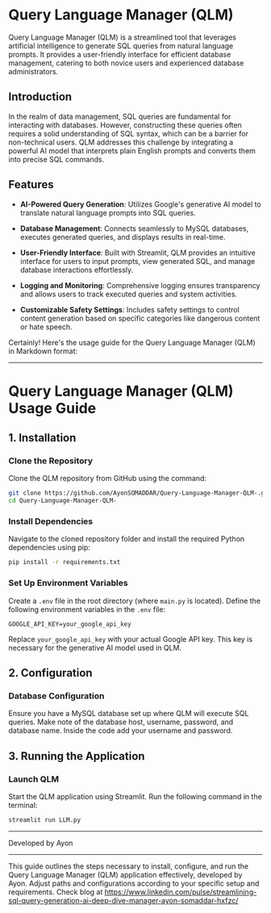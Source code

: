 
# Query Language Manager (QLM)

Query Language Manager (QLM) is a streamlined tool that leverages artificial intelligence to generate SQL queries from natural language prompts. It provides a user-friendly interface for efficient database management, catering to both novice users and experienced database administrators.

## Introduction

In the realm of data management, SQL queries are fundamental for interacting with databases. However, constructing these queries often requires a solid understanding of SQL syntax, which can be a barrier for non-technical users. QLM addresses this challenge by integrating a powerful AI model that interprets plain English prompts and converts them into precise SQL commands.

## Features

- **AI-Powered Query Generation**: Utilizes Google's generative AI model to translate natural language prompts into SQL queries.
  
- **Database Management**: Connects seamlessly to MySQL databases, executes generated queries, and displays results in real-time.
  
- **User-Friendly Interface**: Built with Streamlit, QLM provides an intuitive interface for users to input prompts, view generated SQL, and manage database interactions effortlessly.
  
- **Logging and Monitoring**: Comprehensive logging ensures transparency and allows users to track executed queries and system activities.
  
- **Customizable Safety Settings**: Includes safety settings to control content generation based on specific categories like dangerous content or hate speech.


Certainly! Here's the usage guide for the Query Language Manager (QLM) in Markdown format:

---

# Query Language Manager (QLM) Usage Guide

## 1. Installation

### Clone the Repository

Clone the QLM repository from GitHub using the command:
```bash
git clone https://github.com/AyonSOMADDAR/Query-Language-Manager-QLM-.git
cd Query-Language-Manager-QLM-
```

### Install Dependencies

Navigate to the cloned repository folder and install the required Python dependencies using pip:
```bash
pip install -r requirements.txt
```

### Set Up Environment Variables

Create a `.env` file in the root directory (where `main.py` is located).
Define the following environment variables in the `.env` file:
```dotenv
GOOGLE_API_KEY=your_google_api_key
```
Replace `your_google_api_key` with your actual Google API key. This key is necessary for the generative AI model used in QLM.

## 2. Configuration

### Database Configuration

Ensure you have a MySQL database set up where QLM will execute SQL queries. Make note of the database host, username, password, and database name.
Inside the code add your username and password. 

## 3. Running the Application

### Launch QLM

Start the QLM application using Streamlit. Run the following command in the terminal:
```bash
streamlit run LLM.py
```

---

Developed by Ayon

---
This guide outlines the steps necessary to install, configure, and run the Query Language Manager (QLM) application effectively, developed by Ayon. Adjust paths and configurations according to your specific setup and requirements. Check blog at https://www.linkedin.com/pulse/streamlining-sql-query-generation-ai-deep-dive-manager-ayon-somaddar-hxfzc/ 
